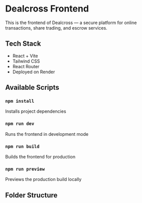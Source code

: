 # Dealcross Frontend

This is the frontend of Dealcross — a secure platform for online transactions, share trading, and escrow services.

## Tech Stack
- React + Vite
- Tailwind CSS
- React Router
- Deployed on Render

## Available Scripts

### `npm install`
Installs project dependencies

### `npm run dev`
Runs the frontend in development mode

### `npm run build`
Builds the frontend for production

### `npm run preview`
Previews the production build locally

## Folder Structure
